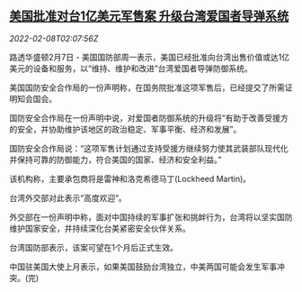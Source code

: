 <!--1644287463000-->
[美国批准对台1亿美元军售案 升级台湾爱国者导弹系统](https://cn.reuters.com/article/usa-taiwan-arms-sale-0207-mon-idCNKBS2KD05B)
------

<div><i>2022-02-08T02:07:56Z</i></div><p>路透华盛顿2月7日 - 美国国防部周一表示，美国已经批准向台湾出售价值或达1亿美元的设备和服务，以“维持、维护和改进”台湾爱国者导弹防御系统。</p><p>美国国防安全合作局的一份声明称，在国务院批准这项军售后，已经提交了所需证明知会国会。</p><p>国防安全合作局在一份声明中说，对爱国者防御系统的升级将“有助于改善受援方的安全，并协助维护该地区的政治稳定、军事平衡、经济和发展”。</p><p>国防安全合作局说：“这项军售计划通过支持受援方继续努力使其武装部队现代化并保持可靠的防御能力，符合美国的国家、经济和安全利益。”</p><p>该机构称，主要承包商将是雷神和洛克希德马丁(Lockheed Martin)。</p><p>台湾外交部对此表示“高度欢迎”。</p><p>外交部在一份声明中称，面对中国持续的军事扩张和挑衅行为，台湾将以坚实国防维护国家安全，并持续深化台美紧密安全伙伴关系。</p><p>台湾国防部表示，该案可望在1个月后正式生效。</p><p>中国驻美国大使上月表示，如果美国鼓励台湾独立，中美两国可能会发生军事冲突。(完)</p>
